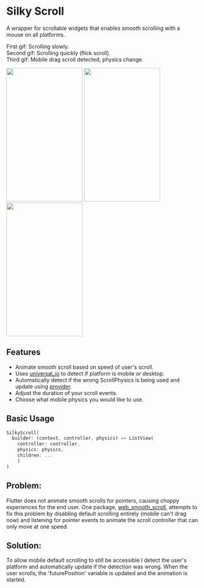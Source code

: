 # Silky Scroll
A wrapper for scrollable widgets that enables smooth scrolling with a mouse on all platforms.

First gif: Scrolling slowly.  
Second gif: Scrolling quickly (flick scroll).   
Third gif: Mobile drag scroll detected, physics change.  
<p float="left">
  <img src="https://raw.githubusercontent.com/Bluebar1/dyn_mouse_scroll/main/assets/slow_scroll.gif" width="200" height="350"/>
  <img src="https://raw.githubusercontent.com/Bluebar1/dyn_mouse_scroll/main/assets/fast_scroll.gif" width="200" height="350"/>
  <img src="https://raw.githubusercontent.com/Bluebar1/dyn_mouse_scroll/main/assets/drag_scroll.gif" width="200" height="350"/>
</p>

## Features
* Animate smooth scroll based on speed of user's scroll.
* Uses [universal_io](https://pub.dev/packages/universal_io) to detect if platform is mobile or desktop.
* Automatically detect if the wrong ScrollPhysics is being used and update using [provider](https://pub.dev/packages/provider).
* Adjust the duration of your scroll events.
* Choose what mobile physics you would like to use.
## Basic Usage
```dart
SilkyScroll(
  builder: (context, controller, physics) => ListView(
    controller: controller,
    physics: physics,
    children: ...
    )
)
```

## Problem:
Flutter does not animate smooth scrolls for pointers, causing choppy experiences for the end user.
One package, [web_smooth_scroll](https://pub.dev/packages/web_smooth_scroll), attempts to fix this problem
by disabling default scrolling entirely (mobile can't drag now) and listening for pointer events to animate
the scroll controller that can only move at one speed. 

## Solution:
To allow mobile default scrolling to still be accessible I detect the user's platform
and automatically update if the detection was wrong. When the user scrolls, the 'futurePosition'
variable is updated and the animation is started.

